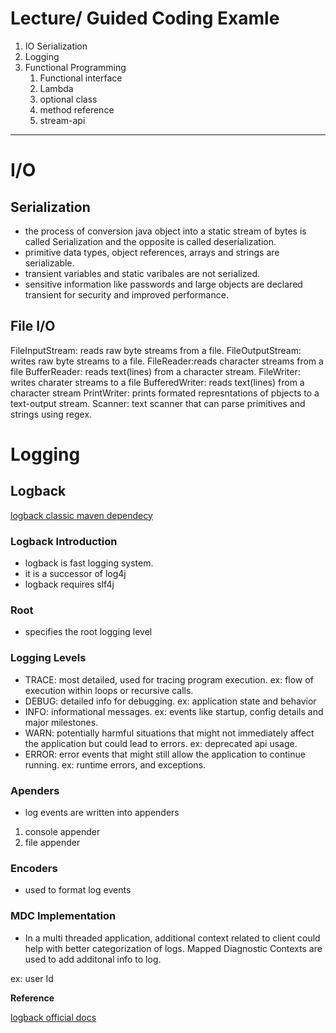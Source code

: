# Lecture/ Guided Coding Examle

1. IO Serialization
2. Logging
3. Functional Programming
   1. Functional interface
   2. Lambda
   3. optional class
   4. method reference
   5. stream-api

---

# I/O


## Serialization

- the process of conversion java object into a static stream of bytes is called Serialization and the opposite is called deserialization.
- primitive data types, object references, arrays and strings are serializable.
- transient variables and static varibales are not serialized.
- sensitive information like passwords and large objects are declared transient for security and improved performance.


## File I/O

FileInputStream: reads raw byte streams from a file.
FileOutputStream: writes raw byte streams to a file.
FileReader:reads character streams from a file
BufferReader: reads text(lines) from a character stream. 
FileWriter: writes charater streams to a file
BufferedWriter: reads text(lines) from a character stream
PrintWriter: prints formated represntations of pbjects to a text-output stream.
Scanner: text scanner that can parse primitives and strings using regex.

# Logging

##  Logback

[logback classic maven dependecy](https://mvnrepository.com/artifact/ch.qos.logback/logback-classic)

### Logback Introduction

- logback is fast logging system.
- it is a successor of log4j
- logback requires slf4j

### Root

- specifies the root logging level

### Logging Levels

- TRACE: most detailed, used for tracing program execution. ex: flow of execution within loops or recursive calls.
- DEBUG: detailed info for debugging. ex: application state and behavior
- INFO: informational messages. ex: events like startup, config details and major milestones.
- WARN: potentially harmful situations that might not immediately affect the application but could lead to errors. ex: deprecated api usage.
- ERROR: error events that might still allow the application to continue running. ex: runtime errors, and exceptions.


### Apenders

- log events are written into appenders

1. console appender
2. file appender


### Encoders

- used to format log events


### MDC Implementation

- In a multi threaded application, additional context related to client could help with better categorization of logs. Mapped Diagnostic Contexts are used to add additonal info to log.

ex: user Id


**Reference**

[logback official docs](https://logback.qos.ch/manual/index.html)